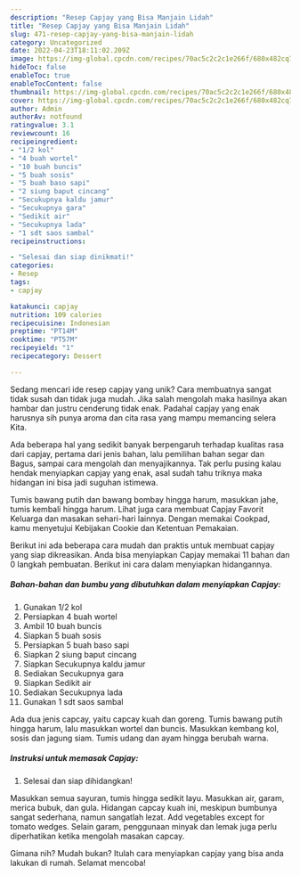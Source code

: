 ```yaml
---
description: "Resep Capjay yang Bisa Manjain Lidah"
title: "Resep Capjay yang Bisa Manjain Lidah"
slug: 471-resep-capjay-yang-bisa-manjain-lidah
category: Uncategorized
date: 2022-04-23T18:11:02.209Z
image: https://img-global.cpcdn.com/recipes/70ac5c2c2c1e266f/680x482cq70/capjay-foto-resep-utama.jpg
hideToc: false
enableToc: true
enableTocContent: false
thumbnail: https://img-global.cpcdn.com/recipes/70ac5c2c2c1e266f/680x482cq70/capjay-foto-resep-utama.jpg
cover: https://img-global.cpcdn.com/recipes/70ac5c2c2c1e266f/680x482cq70/capjay-foto-resep-utama.jpg
author: Admin
authorAv: notfound
ratingvalue: 3.1
reviewcount: 16
recipeingredient:
- "1/2 kol"
- "4 buah wortel"
- "10 buah buncis"
- "5 buah sosis"
- "5 buah baso sapi"
- "2 siung baput cincang"
- "Secukupnya kaldu jamur"
- "Secukupnya gara"
- "Sedikit air"
- "Secukupnya lada"
- "1 sdt saos sambal"
recipeinstructions:

- "Selesai dan siap dinikmati!"
categories:
- Resep
tags:
- capjay

katakunci: capjay 
nutrition: 109 calories
recipecuisine: Indonesian
preptime: "PT14M"
cooktime: "PT57M"
recipeyield: "1"
recipecategory: Dessert

---
```





Sedang mencari ide resep capjay yang unik? Cara membuatnya sangat tidak susah dan tidak juga mudah. Jika salah mengolah maka hasilnya akan hambar dan justru cenderung tidak enak. Padahal capjay yang enak harusnya sih punya aroma dan cita rasa yang mampu memancing selera Kita.





Ada beberapa hal yang sedikit banyak berpengaruh terhadap kualitas rasa dari capjay, pertama dari jenis bahan, lalu pemilihan bahan segar dan Bagus, sampai cara mengolah dan menyajikannya. Tak perlu pusing kalau hendak menyiapkan capjay yang enak,      asal sudah tahu triknya maka hidangan ini bisa jadi suguhan istimewa.














Tumis bawang putih dan bawang bombay hingga harum, masukkan jahe, tumis kembali hingga harum. Lihat juga cara membuat Capjay Favorit Keluarga dan masakan sehari-hari lainnya. Dengan memakai Cookpad, kamu menyetujui Kebijakan Cookie dan Ketentuan Pemakaian.






Berikut ini ada beberapa cara mudah dan praktis untuk membuat capjay yang siap dikreasikan. Anda bisa menyiapkan Capjay memakai 11 bahan dan 0 langkah pembuatan. Berikut ini cara dalam menyiapkan hidangannya.

<!--inarticleads1-->

##### Bahan-bahan dan bumbu yang dibutuhkan dalam menyiapkan Capjay:

1. Gunakan 1/2 kol
1. Persiapkan 4 buah wortel
1. Ambil 10 buah buncis
1. Siapkan 5 buah sosis
1. Persiapkan 5 buah baso sapi
1. Siapkan 2 siung baput cincang
1. Siapkan Secukupnya kaldu jamur
1. Sediakan Secukupnya gara
1. Siapkan Sedikit air
1. Sediakan Secukupnya lada
1. Gunakan 1 sdt saos sambal


Ada dua jenis capcay, yaitu capcay kuah dan goreng. Tumis bawang putih hingga harum, lalu masukkan wortel dan buncis. Masukkan kembang kol, sosis dan jagung siam. Tumis udang dan ayam hingga berubah warna. 

<!--inarticleads2-->

##### Instruksi untuk memasak Capjay:


1. Selesai dan siap dihidangkan!

Masukkan semua sayuran, tumis hingga sedikit layu. Masukkan air, garam, merica bubuk, dan gula. Hidangan capcay kuah ini, meskipun bumbunya sangat sederhana, namun sangatlah lezat. Add vegetables except for tomato wedges. Selain garam, penggunaan minyak dan lemak juga perlu diperhatikan ketika mengolah masakan capcay. 

Gimana nih? Mudah bukan? Itulah cara menyiapkan capjay yang bisa anda lakukan di rumah. Selamat mencoba!
